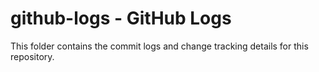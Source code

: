 # github-logs - GitHub Logs

This folder contains the commit logs and change tracking details for this repository.
